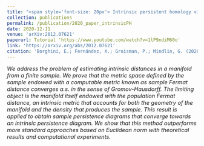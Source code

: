 ```yaml
---
title: "<span style='font-size: 20px'> Intrinsic persistent homology via density-based distance learning."
collection: publications
permalink: /publication/2020_paper_intrinsicPH
date: 2020-12-11
venue: 'arXiv:2012.07621'
paperurl: Tutorial 'https://www.youtube.com/watch?v=1lP9ndiM60o'
link: 'https://arxiv.org/abs/2012.07621'
citation: 'Borghini, E.; Fernández, X.; Groisman, P.; Mindlin, G. (2020). &quot;Intrinsic persistent homology via density-based distance learning.&quot; <i>arXiv:2012.07621</i>'
---
```


<p style="font-size:11pt; font-style:italic">
We address the problem of estimating intrinsic distances in a manifold from a finite sample. We prove that the metric space defined by the sample endowed with a computable metric known as sample Fermat distance converges a.s. in the sense of Gromov-Hausdorff. The limiting object is the manifold itself endowed with the population Fermat distance, an intrinsic metric that accounts for both the geometry of the manifold and the density that produces the sample. This result is applied to obtain sample persistence diagrams that converge towards an intrinsic persistence diagram. We show that this method outperforms more standard approaches based on Euclidean norm with theoretical results and computational experiments. 
</p>
